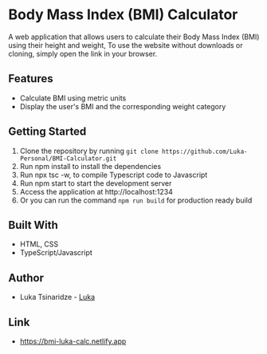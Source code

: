 # Body Mass Index (BMI) Calculator

A web application that allows users to calculate their Body Mass Index (BMI) using their height and weight, To use the website without downloads or cloning, simply open the link in your browser. 

## Features
- Calculate BMI using metric units
- Display the user's BMI and the corresponding weight category

## Getting Started
1. Clone the repository by running `git clone https://github.com/Luka-Personal/BMI-Calculator.git`
2. Run npm install to install the dependencies
3. Run npx tsc -w, to compile Typescript code to Javascript
3. Run npm start to start the development server
4. Access the application at http://localhost:1234
5. Or you can run the command `npm run build` for production ready build

## Built With
- HTML, CSS
- TypeScript/Javascript

## Author
- Luka Tsinaridze - [Luka](https://github.com/Luka-Personal)

## Link
- https://bmi-luka-calc.netlify.app
